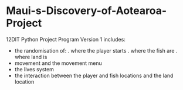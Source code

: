 # Maui-s-Discovery-of-Aotearoa-Project
12DIT Python Project
Program Version 1 includes:
- the randomisation of:
    . where the player starts
    . where the fish are
    . where land is
- movement and the movement menu
- the lives system
- the interaction between the player and fish locations and the land location
